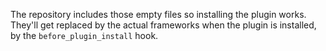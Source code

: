 The repository includes those empty files so installing the plugin works. They'll get replaced by the actual frameworks when the plugin is installed, by the `before_plugin_install` hook.
